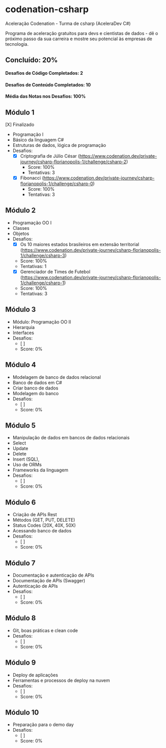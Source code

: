 # codenation-csharp
Aceleração Codenation - Turma de csharp (AceleraDev C#)

Programa de aceleração gratuitos para devs e cientistas de dados - dê o próximo passo da sua carreira e mostre seu potencial às empresas de tecnologia.

## Concluído: 20%

#### Desafios de Código Completados: 2
#### Desafios de Conteúdo Completados: 10
#### Média das Notas nos Desafios: 100%

## Módulo 1 
[X] Finalizado
- Programação I
- Básico da linguagem C#
- Estruturas de dados, lógica de programação
- Desafios:
  - [X] Criptografia de Júlio César (https://www.codenation.dev/private-journey/csharp-florianopolis-1/challenge/csharp-2)
    - Score: 100%
	- Tentativas: 3
  - [X] Fibonacci (https://www.codenation.dev/private-journey/csharp-florianopolis-1/challenge/csharp-0)
    - Score: 100%
	- Tentativas: 3

## Módulo 2 
- Programação OO I
- Classes
- Objetos
- Desafios:
  - [X] Os 10 maiores estados brasileiros em extensão territorial (https://www.codenation.dev/private-journey/csharp-florianopolis-1/challenge/csharp-3)
   - Score: 100%
   - Tentativas: 1
  - [X] Gerenciador de Times de Futebol (https://www.codenation.dev/private-journey/csharp-florianopolis-1/challenge/csharp-1)
   - Score: 100%
   - Tentativas: 3

## Módulo 3
- Módulo: Programação OO II
- Hierarquia
- Interfaces
- Desafios:
  - [ ] 
   - Score: 0%

## Módulo 4
- Modelagem de banco de dados relacional
- Banco de dados em C#
- Criar banco de dados
- Modelagem do banco
- Desafios:
  - [ ] 
   - Score: 0%

## Módulo 5
- Manipulação de dados em bancos de dados relacionais
- Select
- Update 
- Delete 
- Insert (SQL), 
- Uso de ORMs 
- Frameworks da linguagem
- Desafios:
  - [ ] 
   - Score: 0%

## Módulo 6
- Criação de APIs Rest
- Métodos (GET, PUT, DELETE)	
- Status Codes (20X, 40X, 50X)
- Acessando banco de dados
- Desafios:
  - [ ] 
   - Score: 0%

## Módulo 7 
- Documentação e autenticação de APIs
- Documentação de APIs (Swagger) 
- Autenticação de APIs
- Desafios:
  - [ ] 
   - Score: 0%

## Módulo 8 
- Git, boas práticas e clean code
- Desafios:
  - [ ] 
   - Score: 0%

## Módulo 9
- Deploy de aplicações
- Ferramentas e processos de deploy na nuvem
- Desafios:
  - [ ] 
   - Score: 0%

## Módulo 10
- Preparação para o demo day  
- Desafios:
  - [ ] 
   - Score: 0%
